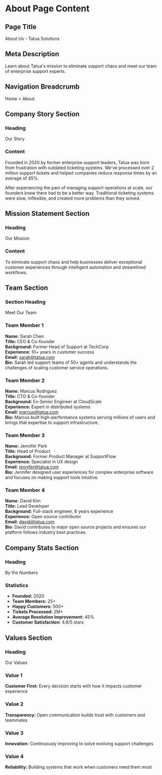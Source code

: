 # About Page Content

## Page Title
About Us - Tatua Solutions

## Meta Description
Learn about Tatua's mission to eliminate support chaos and meet our team of enterprise support experts.

## Navigation Breadcrumb
Home > About

## Company Story Section

### Heading
Our Story

### Content
Founded in 2020 by former enterprise support leaders, Tatua was born from frustration with outdated ticketing systems. We've processed over 2 million support tickets and helped companies reduce response times by an average of 45%.

After experiencing the pain of managing support operations at scale, our founders knew there had to be a better way. Traditional ticketing systems were slow, inflexible, and created more problems than they solved.

## Mission Statement Section

### Heading
Our Mission

### Content
To eliminate support chaos and help businesses deliver exceptional customer experiences through intelligent automation and streamlined workflows.

## Team Section

### Section Heading
Meet Our Team

### Team Member 1
**Name:** Sarah Chen  
**Title:** CEO & Co-founder  
**Background:** Former Head of Support at TechCorp  
**Experience:** 10+ years in customer success  
**Email:** sarah@tatua.com  
**Bio:** Sarah led support teams of 50+ agents and understands the challenges of scaling customer service operations.

### Team Member 2
**Name:** Marcus Rodriguez  
**Title:** CTO & Co-founder  
**Background:** Ex-Senior Engineer at CloudScale  
**Experience:** Expert in distributed systems  
**Email:** marcus@tatua.com  
**Bio:** Marcus built high-performance systems serving millions of users and brings that expertise to support infrastructure.

### Team Member 3
**Name:** Jennifer Park  
**Title:** Head of Product  
**Background:** Former Product Manager at SupportFlow  
**Experience:** Specialist in UX design  
**Email:** jennifer@tatua.com  
**Bio:** Jennifer designed user experiences for complex enterprise software and focuses on making support tools intuitive.

### Team Member 4
**Name:** David Kim  
**Title:** Lead Developer  
**Background:** Full-stack engineer, 8 years experience  
**Experience:** Open source contributor  
**Email:** david@tatua.com  
**Bio:** David contributes to major open source projects and ensures our platform follows industry best practices.

## Company Stats Section

### Heading
By the Numbers

### Statistics
- **Founded:** 2020
- **Team Members:** 25+
- **Happy Customers:** 500+
- **Tickets Processed:** 2M+
- **Average Resolution Improvement:** 45%
- **Customer Satisfaction:** 4.8/5 stars

## Values Section

### Heading
Our Values

### Value 1
**Customer First:** Every decision starts with how it impacts customer experience

### Value 2
**Transparency:** Open communication builds trust with customers and teammates

### Value 3
**Innovation:** Continuously improving to solve evolving support challenges

### Value 4
**Reliability:** Building systems that work when customers need them most
